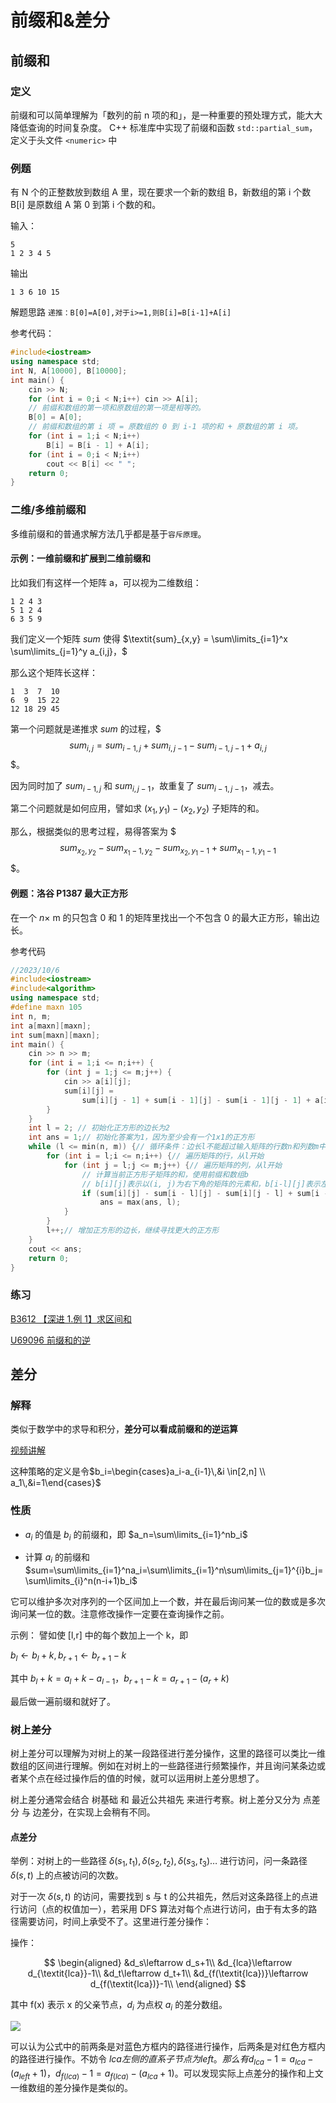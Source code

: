 # 前缀和&差分

## 前缀和

### 定义

前缀和可以简单理解为「数列的前 n 项的和」，是一种重要的预处理方式，能大大降低查询的时间复杂度。
C++ 标准库中实现了前缀和函数 `std::partial_sum`，定义于头文件 `<numeric>` 中

### 例题

有 N 个的正整数放到数组 A 里，现在要求一个新的数组 B，新数组的第 i 个数 B[i] 是原数组 A 第 0 到第 i 个数的和。

输入：

```text
5
1 2 3 4 5
```

输出

```text
1 3 6 10 15
```

解题思路
`递推：B[0]=A[0],对于i>=1,则B[i]=B[i-1]+A[i]`

参考代码：

```cpp
#include<iostream>
using namespace std;
int N, A[10000], B[10000];
int main() {
    cin >> N;
    for (int i = 0;i < N;i++) cin >> A[i];
    // 前缀和数组的第一项和原数组的第一项是相等的。
    B[0] = A[0];
    // 前缀和数组的第 i 项 = 原数组的 0 到 i-1 项的和 + 原数组的第 i 项。
    for (int i = 1;i < N;i++)
        B[i] = B[i - 1] + A[i];
    for (int i = 0;i < N;i++)
        cout << B[i] << " ";
    return 0;
}
```

### 二维/多维前缀和

多维前缀和的普通求解方法几乎都是基于`容斥原理`。

#### 示例：一维前缀和扩展到二维前缀和

比如我们有这样一个矩阵 a，可以视为二维数组：

```text
1 2 4 3
5 1 2 4
6 3 5 9
```

我们定义一个矩阵 $\textit{sum}$
使得 $\textit{sum}_{x,y} = \sum\limits_{i=1}^x \sum\limits_{j=1}^y a_{i,j}，$

那么这个矩阵长这样：

```text
1  3  7  10
6  9  15 22
12 18 29 45
```

第一个问题就是递推求 $\textit{sum}$ 的过程，$$$\textit{sum}_{i,j} = \textit{sum}_{i - 1,j} + \textit{sum}_{i,j - 1} - \textit{sum}_{i - 1,j - 1} + a_{i,j}$$$。

因为同时加了 $\textit{sum}_{i - 1,j}$ 和 $\textit{sum}_{i,j - 1}$，故重复了 $\textit{sum}_{i - 1,j - 1}$，减去。

第二个问题就是如何应用，譬如求 $(x_1,y_1) - (x_2,y_2)$ 子矩阵的和。

那么，根据类似的思考过程，易得答案为 $$$\textit{sum}_{x_2,y_2} - \textit{sum}_{x_1 - 1,y_2} - sum_{x_2,y_1 - 1} + sum_{x_1 - 1,y_1 - 1}$$$。

#### 例题：洛谷 P1387 最大正方形

在一个 $n\times$ m 的只包含 0 和 1 的矩阵里找出一个不包含 0 的最大正方形，输出边长。

参考代码

```cpp
//2023/10/6
#include<iostream>
#include<algorithm>
using namespace std;
#define maxn 105
int n, m;
int a[maxn][maxn];
int sum[maxn][maxn];
int main() {
    cin >> n >> m;
    for (int i = 1;i <= n;i++) {
        for (int j = 1;j <= m;j++) {
            cin >> a[i][j];
            sum[i][j] =
                sum[i][j - 1] + sum[i - 1][j] - sum[i - 1][j - 1] + a[i][j];
        }
    }
    int l = 2; // 初始化正方形的边长为2
    int ans = 1;// 初始化答案为1，因为至少会有一个1x1的正方形
    while (l <= min(n, m)) {// 循环条件：边长l不能超过输入矩阵的行数n和列数m中的较小值
        for (int i = l;i <= n;i++) {// 遍历矩阵的行，从l开始
            for (int j = l;j <= m;j++) {// 遍历矩阵的列，从l开始
                // 计算当前正方形子矩阵的和，使用前缀和数组b
                // b[i][j]表示以(i, j)为右下角的矩阵的元素和，b[i-l][j]表示左边界，b[i][j-l]表示上边界，b[i-l][j-l]表示左上角的元素和
                if (sum[i][j] - sum[i - l][j] - sum[i][j - l] + sum[i - l][j - l] == l * l)
                    ans = max(ans, l);
            }
        }
        l++;// 增加正方形的边长，继续寻找更大的正方形
    }
    cout << ans;
    return 0;
}
```

### 练习

[B3612 【深进 1.例 1】求区间和](https://www.luogu.com.cn/problem/B3612)

[U69096 前缀和的逆](https://www.luogu.com.cn/problem/U69096)

## 差分

### 解释

类似于数学中的求导和积分，**差分可以看成前缀和的逆运算**

[视频讲解](https://www.bilibili.com/video/BV1SM4y1V79z/?spm_id_from=333.337.search-card.all.click&vd_source=43c7ed6468d0a8ef142fdf57a192e4ce)

这种策略的定义是令$b_i=\begin{cases}a_i-a_{i-1}\,&i \in[2,n] \\ a_1\,&i=1\end{cases}$

### 性质

- $a_i$ 的值是 $b_i$ 的前缀和，即
  $a_n=\sum\limits_{i=1}^nb_i$

- 计算 $a_i$ 的前缀和
  $sum=\sum\limits_{i=1}^na_i=\sum\limits_{i=1}^n\sum\limits_{j=1}^{i}b_j=\sum\limits_{i}^n(n-i+1)b_i$

它可以维护多次对序列的一个区间加上一个数，并在最后询问某一位的数或是多次询问某一位的数。注意修改操作一定要在查询操作之前。

示例：
譬如使 [l,r] 中的每个数加上一个 k，即

$b_l \leftarrow b_l + k,b_{r + 1} \leftarrow b_{r + 1} - k$

其中 $b_l+k=a_l+k-a_{l-1}，b_{r+1}-k=a_{r+1}-(a_r+k)$

最后做一遍前缀和就好了。

### 树上差分

树上差分可以理解为对树上的某一段路径进行差分操作，这里的路径可以类比一维数组的区间进行理解。例如在对树上的一些路径进行频繁操作，并且询问某条边或者某个点在经过操作后的值的时候，就可以运用树上差分思想了。

树上差分通常会结合 树基础 和 最近公共祖先 来进行考察。树上差分又分为 点差分 与 边差分，在实现上会稍有不同。

#### 点差分

举例：对树上的一些路径 $\delta(s_1,t_1), \delta(s_2,t_2), \delta(s_3,t_3)\dots$ 进行访问，问一条路径 $\delta(s,t)$ 上的点被访问的次数。

对于一次 $\delta(s,t)$ 的访问，需要找到 s 与 t 的公共祖先，然后对这条路径上的点进行访问（点的权值加一），若采用 DFS 算法对每个点进行访问，由于有太多的路径需要访问，时间上承受不了。这里进行差分操作：

操作：

$$
\begin{aligned}
&d_s\leftarrow d_s+1\\
&d_{lca}\leftarrow d_{\textit{lca}}-1\\
&d_t\leftarrow d_t+1\\
&d_{f(\textit{lca})}\leftarrow d_{f(\textit{lca})}-1\\
\end{aligned}
$$

其中 f(x) 表示 x 的父亲节点，$d_i$ 为点权 $a_i$ 的差分数组。

![](http://oi-wiki.com/basic/images/prefix_sum1.png)

可以认为公式中的前两条是对蓝色方框内的路径进行操作，后两条是对红色方框内的路径进行操作。不妨令 $\textit{lca} 左侧的直系子节点为 \textit{left}。那么有 d_{\textit{lca}}-1=a_{\textit{lca}}-(a_{\textit{left}}+1)，d_{f(\textit{lca})}-1=a_{f(\textit{lca})}-(a_{\textit{lca}}+1)。$可以发现实际上点差分的操作和上文一维数组的差分操作是类似的。
